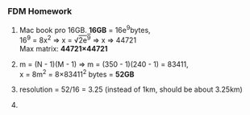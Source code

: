 ### FDM Homework

1)  Mac book pro 16GB. **16GB** = 16e<sup>9</sup>bytes,  
    16<sup>9</sup> = 8x<sup>2</sup> => x = 
    &radic;<span style="text-decoration: overline">2e<sup>9</sup></span> 
    => x => 44721  
    Max matrix: **44721&#215;44721**  
   
   
2)  m = (N - 1)(M - 1) => m = (350 - 1)(240 - 1) = 83411,  
    x = 8m<sup>2</sup> = 8&#215;83411<sup>2</sup> bytes = **52GB**  
    
    
3)  resolution = 52/16 = 3.25 (instead of 1km, should be about 3.25km)  


4)  
    


